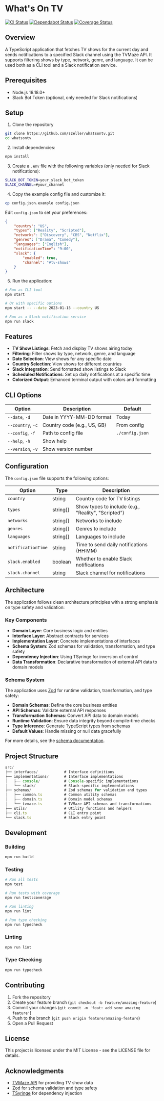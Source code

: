 # What's On TV

[![CI Status](https://github.com/szeller/whatsontv/actions/workflows/ci.yml/badge.svg)](https://github.com/szeller/whatsontv/actions)
[![Dependabot Status](https://img.shields.io/badge/Dependabot-enabled-brightgreen.svg)](https://github.com/szeller/whatsontv/blob/main/.github/dependabot.yml)
[![Coverage Status](https://img.shields.io/badge/Coverage-92%25-brightgreen.svg)](https://github.com/szeller/whatsontv/actions)


## Overview

A TypeScript application that fetches TV shows for the current day and sends notifications to a specified Slack channel using the TVMaze API. It supports filtering shows by type, network, genre, and language. It can be used both as a CLI tool and a Slack notification service.


## Prerequisites

- Node.js 18.18.0+
- Slack Bot Token (optional, only needed for Slack notifications)


## Setup

1. Clone the repository

```bash
git clone https://github.com/szeller/whatsontv.git
cd whatsontv
```

2. Install dependencies:

```bash
npm install
```

3. Create a `.env` file with the following variables (only needed for Slack notifications):

```bash
SLACK_BOT_TOKEN=your_slack_bot_token
SLACK_CHANNEL=#your_channel
```

4. Copy the example config file and customize it:

```bash
cp config.json.example config.json
```

Edit `config.json` to set your preferences:

```json
{
    "country": "US",
    "types": ["Reality", "Scripted"],
    "networks": ["Discovery", "CBS", "Netflix"],
    "genres": ["Drama", "Comedy"],
    "languages": ["English"],
    "notificationTime": "9:00",
    "slack": {
        "enabled": true,
        "channel": "#tv-shows"
    }
}
```

5. Run the application:

```bash
# Run as CLI tool
npm start

# Or with specific options
npm start -- --date 2023-01-15 --country US

# Run as a Slack notification service
npm run slack
```


## Features

- **TV Show Listings**: Fetch and display TV shows airing today
- **Filtering**: Filter shows by type, network, genre, and language
- **Date Selection**: View shows for any specific date
- **Country Selection**: View shows for different countries
- **Slack Integration**: Send formatted show listings to Slack
- **Scheduled Notifications**: Set up daily notifications at a specific time
- **Colorized Output**: Enhanced terminal output with colors and formatting


## CLI Options

| Option | Description | Default |
|--------|-------------|---------|
| `--date`, `-d` | Date in YYYY-MM-DD format | Today |
| `--country`, `-c` | Country code (e.g., US, GB) | From config |
| `--config`, `-f` | Path to config file | `./config.json` |
| `--help`, `-h` | Show help | |
| `--version`, `-v` | Show version number | |


## Configuration

The `config.json` file supports the following options:

| Option | Type | Description |
|--------|------|-------------|
| `country` | string | Country code for TV listings |
| `types` | string[] | Show types to include (e.g., "Reality", "Scripted") |
| `networks` | string[] | Networks to include |
| `genres` | string[] | Genres to include |
| `languages` | string[] | Languages to include |
| `notificationTime` | string | Time to send daily notifications (HH:MM) |
| `slack.enabled` | boolean | Whether to enable Slack notifications |
| `slack.channel` | string | Slack channel for notifications |


## Architecture

The application follows clean architecture principles with a strong emphasis on type safety and validation:

### Key Components

- **Domain Layer**: Core business logic and entities
- **Interface Layer**: Abstract contracts for services
- **Implementation Layer**: Concrete implementations of interfaces
- **Schema System**: Zod schemas for validation, transformation, and type safety
- **Dependency Injection**: Using TSyringe for inversion of control
- **Data Transformation**: Declarative transformation of external API data to domain models


### Schema System

The application uses [Zod](https://zod.dev/) for runtime validation, transformation, and type safety:

- **Domain Schemas**: Define the core business entities
- **API Schemas**: Validate external API responses
- **Transformation Schemas**: Convert API data to domain models
- **Runtime Validation**: Ensure data integrity beyond compile-time checks
- **Type Inference**: Generate TypeScript types from schemas
- **Default Values**: Handle missing or null data gracefully

For more details, see the [schema documentation](./src/schemas/README.md).


## Project Structure

```typescript
src/
├── interfaces/            # Interface definitions
├── implementations/       # Interface implementations
│   ├── console/           # Console-specific implementations
│   └── slack/             # Slack-specific implementations
├── schemas/               # Zod schemas for validation and types
│   ├── common.ts          # Common utility schemas
│   ├── domain.ts          # Domain model schemas
│   └── tvmaze.ts          # TVMaze API schemas and transformations
├── utils/                 # Utility functions and helpers
├── cli.ts                 # CLI entry point
└── slack.ts               # Slack entry point
```


## Development

### Building

```bash
npm run build
```

### Testing

```bash
# Run all tests
npm test

# Run tests with coverage
npm run test:coverage

# Run linting
npm run lint

# Run type checking
npm run typecheck
```

### Linting

```bash
npm run lint
```

### Type Checking

```bash
npm run typecheck
```


## Contributing

1. Fork the repository
2. Create your feature branch (`git checkout -b feature/amazing-feature`)
3. Commit your changes (`git commit -m 'feat: add some amazing feature'`)
4. Push to the branch (`git push origin feature/amazing-feature`)
5. Open a Pull Request


## License

This project is licensed under the MIT License - see the LICENSE file for details.


## Acknowledgments

- [TVMaze API](https://www.tvmaze.com/api) for providing TV show data
- [Zod](https://zod.dev/) for schema validation and type safety
- [TSyringe](https://github.com/microsoft/tsyringe) for dependency injection
